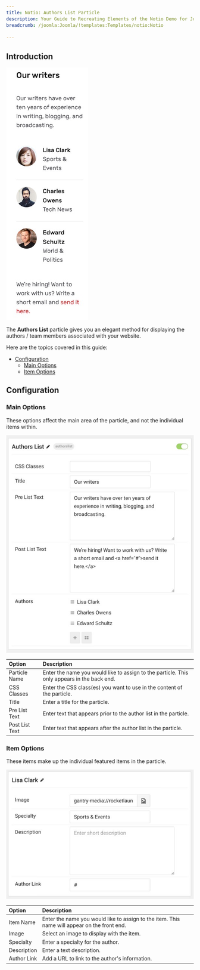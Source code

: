 ```yaml
---
title: Notio: Authors List Particle
description: Your Guide to Recreating Elements of the Notio Demo for Joomla
breadcrumb: /joomla:Joomla/!templates:Templates/notio:Notio

---
```


## Introduction

![](assets/particle_authors1.jpeg)

The **Authors List** particle gives you an elegant method for displaying the authors / team members associated with your website.

Here are the topics covered in this guide:

* [Configuration](#configuration)
    - [Main Options](#main-options)
    - [Item Options](#item-options)

## Configuration

### Main Options 

These options affect the main area of the particle, and not the individual items within.

![](assets/particle_authors2.jpeg)

| Option         | Description                                                                                 |
| :-----         | :-----                                                                                      |
| Particle Name  | Enter the name you would like to assign to the particle. This only appears in the back end. |
| CSS Classes    | Enter the CSS class(es) you want to use in the content of the particle.                     |
| Title          | Enter a title for the particle.                                                             |
| Pre List Text  | Enter text that appears prior to the author list in the particle.                           |
| Post List Text | Enter text that appears after the author list in the particle.                              |

### Item Options

These items make up the individual featured items in the particle.

![](assets/particle_authors3.jpeg)

| Option      | Description                                                                                  |
| :-----      | :-----                                                                                       |
| Item Name   | Enter the name you would like to assign to the item. This name will appear on the front end. |
| Image       | Select an image to display with the item.                                                    |
| Specialty   | Enter a specialty for the author.                                                            |
| Description | Enter a text description.                                                                    |
| Author Link | Add a URL to link to the author's information.                                               |

